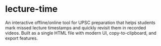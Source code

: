 # lecture-time
An interactive offline/online tool for UPSC preparation that helps students mark missed lecture timestamps and quickly revisit them in recorded videos. Built as a single HTML file with modern UI, copy-to-clipboard, and export features.
